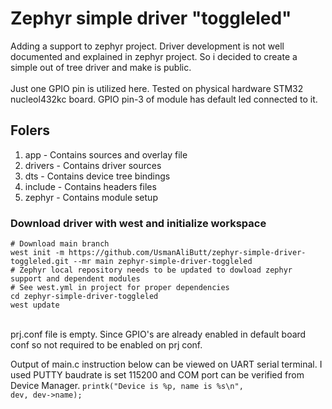 # Zephyr simple driver "toggleled"
Adding a support to zephyr project. Driver development is not well documented and explained in zephyr project. So i decided to create a simple out of tree driver and make is public.
<br><br>Just one GPIO pin is utilized here. Tested on physical hardware STM32 nucleol432kc board. GPIO pin-3 of module has default led connected to it.

<h2>Folers</h2>
<ol>
  <li>app     - Contains sources and overlay file</li>
  <li>drivers - Contains driver sources</li>
  <li>dts     - Contains device tree bindings</li>
  <li>include - Contains headers files</li>
  <li>zephyr  - Contains module setup</li>
</ol>

<h3>Download driver with west and initialize workspace</h3>
<code># Download main branch
west init -m https://github.com/UsmanAliButt/zephyr-simple-driver-toggleled.git --mr main zephyr-simple-driver-toggleled
# Zephyr local repository needs to be updated to dowload zephyr support and dependent modules 
# See west.yml in project for proper dependencies
cd zephyr-simple-driver-toggleled
west update</code>

<br>prj.conf file is empty. Since GPIO's are already enabled in default board conf so not required to be enabled on prj conf. 

Output of main.c instruction below can be viewed on UART serial terminal. I used PUTTY baudrate is set 115200 and COM port can be verified from Device Manager. 
<code>printk("Device is %p, name is %s\n", dev, dev->name);</code>
